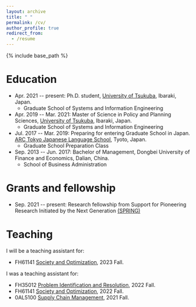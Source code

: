 ```yaml
---
layout: archive
title: " "
permalink: /cv/
author_profile: true
redirect_from:
  - /resume
---
```


{% include base_path %}

Education
======
* Apr. 2021 -- present: Ph.D. student, [University of Tsukuba](https://www.tsukuba.ac.jp/en/), Ibaraki, Japan.
  * Graduate School of Systems and Information Engineering
* Apr. 2019 -- Mar. 2021: Master of Science in Policy and Planning Sciences, [University of Tsukuba](https://www.tsukuba.ac.jp/en/), Ibaraki, Japan.
  * Graduate School of Systems and Information Engineering
* Jul. 2017 -- Mar. 2019: Preparing for entering Graduate School in Japan. [ARC Tokyo Japanese Language School](https://www.arc.ac.jp/Tokyo/en/), Tyoto, Japan.
  * Graduate School Preparation Class
* Sep. 2013 -- Jun. 2017: Bachelor of Management, Dongbei University of Finance and Economics, Dalian, China.
  * School of Business Administration

Grants and fellowship
======
  - Sep. 2021 -- present: Research fellowship from Support for Pioneering Research Initiated by the Next Generation [(SPRING)](https://www.jst.go.jp/jisedai/index.html)

Teaching
======
I will be a teaching assistant for:
 - FH61141 [Society and Optimization](https://kdb.tsukuba.ac.jp/syllabi/2023/FH61141/jpn/0), 2023 Fall.

I was a teaching assistant for:
 - FH35012 [Problem Identification and Resolution](https://kdb.tsukuba.ac.jp/syllabi/2023/FH35012/jpn/0), 2022 Fall.
 - FH61141 [Society and Optimization](https://kdb.tsukuba.ac.jp/syllabi/2023/FH61141/jpn/0), 2022 Fall.
 - 0AL5100 [Supply Chain Management](https://kdb.tsukuba.ac.jp/syllabi/2021/0AL5100/jpn/0), 2021 Fall.
